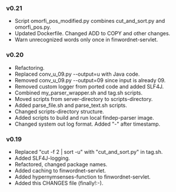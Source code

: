 ### v0.21

- Script omorfi_pos_modified.py combines cut_and_sort.py and omorfi_pos.py.
- Updated Dockerfile. Changed ADD to COPY and other changes.
- Warn unrecognized words only once in finwordnet-servlet.

### v0.20

- Refactoring.
- Replaced conv_u_09.py --output=u with Java code.
- Removed conv_u_09.py --output=09 since input is already 09.
- Removed custom logger from ported code and added SLF4J.
- Combined my_parser_wrapper.sh and tag.sh scripts.
- Moved scripts from server-directory to scripts-directory.
- Added parse_file.sh and parse_text.sh scripts.
- Changed scripts-directory structure.
- Added scripts to build and run local findep-parser image.
- Changed system out log format. Added "-" after timestamp.

### v0.19

- Replaced "cut -f 2 | sort -u" with "cut_and_sort.py" in tag.sh.
- Added SLF4J-logging.
- Refactored, changed package names.
- Added caching to finwordnet-servlet.
- Added hypernymsenses-function to finwordnet-servlet.
- Added this CHANGES file (finally!:-).